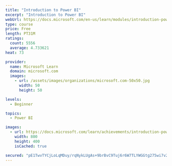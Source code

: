 ```yaml
---
title: "Introduction to Power BI"
excerpt: "Introduction to Power BI"
webUrl: https://docs.microsoft.com/en-us/learn/modules/introduction-power-bi/
type: course
price: Free
length: PT31M
ratings:
  count: 5556
  average: 4.733621
heat: 73

provider:
  name: Microsoft Learn
  domain: microsoft.com
  images:
    - url: /assets/images/organizations/microsoft.com-50x50.jpg
      width: 50
      height: 50

levels:
  - Beginner

topics:
  - Power BI

images:
  - url: https://docs.microsoft.com/learn/achievements/introduction-power-bi-social.png
    width: 800
    height: 400
    isCached: true

secured: "pE1TwvTYCjLoLqMDuy/rqNykLUgAs+9brBvC9Tuj6r6W7TLYWGGtg275wi7v2CWtU1It4R8D2eyw0QCOw3jmg1wqzp8jVkIJ0ch/dIoHeAwYxTyh8eJXOn9xcH5ZzzNxyAhNk+hH+Tax6sW65F/ORh0J1SFmoa2Cjl/ZKGK8jJKls+TkgfiGe+X9XkVs+97cLzsIZF3v67GLj/Aq/tPi9Gz6IXUL6dIRpogsiYQLwyjhwrP42D1hchG4021gN3oBFOohvtd3DeiR4j1W8ULRINej/sqmf+/s7eZTxuqQ07V6n+j+aQqOYb4nQXYLdumk9NnFNhfChnc2CJxcRC8GsZKOsyuvk7M4NHd4Pmf4XkOQhTs1hvwSneRVOs50hhlyqdk8VCSxoOiXg/tjc9Ro08vvbYbx1LLWu2AIroVohl4=;t0hcOSzKIrC3dB9WEuNxeA=="
---
```


